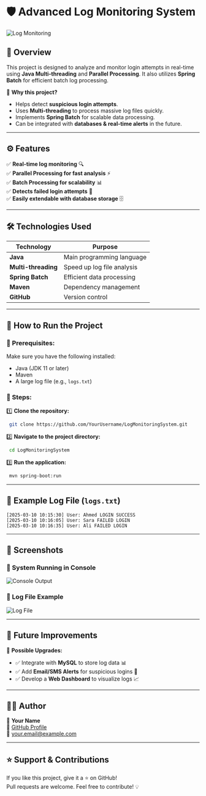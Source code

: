 # 🛡️ Advanced Log Monitoring System

![Log Monitoring](https://your-image-link.com/log-banner.png)

## 📌 Overview
This project is designed to analyze and monitor login attempts in real-time using **Java Multi-threading** and **Parallel Processing**. It also utilizes **Spring Batch** for efficient batch log processing.

🚀 **Why this project?**
- Helps detect **suspicious login attempts**.
- Uses **Multi-threading** to process massive log files quickly.
- Implements **Spring Batch** for scalable data processing.
- Can be integrated with **databases & real-time alerts** in the future.

---

## ⚙️ Features
✅ **Real-time log monitoring** 🔍  
✅ **Parallel Processing for fast analysis** ⚡  
✅ **Batch Processing for scalability** 📊  
✅ **Detects failed login attempts** 🚨  
✅ **Easily extendable with database storage** 🗄️  

---

## 🛠️ Technologies Used
| Technology      | Purpose |
|---------------|---------|
| **Java**       | Main programming language |
| **Multi-threading** | Speed up log file analysis |
| **Spring Batch** | Efficient data processing |
| **Maven**       | Dependency management |
| **GitHub**      | Version control |

---

## 🚀 How to Run the Project
### 🔹 Prerequisites:
Make sure you have the following installed:
- Java (JDK 11 or later)
- Maven
- A large log file (e.g., `logs.txt`)

### 🔹 Steps:
1️⃣ **Clone the repository:**
```sh
 git clone https://github.com/YourUsername/LogMonitoringSystem.git
```

2️⃣ **Navigate to the project directory:**
```sh
 cd LogMonitoringSystem
```

3️⃣ **Run the application:**
```sh
 mvn spring-boot:run
```

---

## 📜 Example Log File (`logs.txt`)
```
[2025-03-10 10:15:30] User: Ahmed LOGIN SUCCESS
[2025-03-10 10:16:05] User: Sara FAILED LOGIN
[2025-03-10 10:16:35] User: Ali FAILED LOGIN
```

---

## 📸 Screenshots
### 🔹 System Running in Console
![Console Output](https://your-image-link.com/console-output.png)

### 🔹 Log File Example
![Log File](https://your-image-link.com/log-file-example.png)

---

## 🎯 Future Improvements
🚀 **Possible Upgrades:**
- ✅ Integrate with **MySQL** to store log data 📊
- ✅ Add **Email/SMS Alerts** for suspicious logins 📩
- ✅ Develop a **Web Dashboard** to visualize logs 📈

---

## 👩‍💻 Author
👤 **Your Name**  
🔗 [GitHub Profile](https://github.com/YourUsername)  
📧 your.email@example.com  

---

## ⭐ Support & Contributions
If you like this project, give it a ⭐ on GitHub!  
Pull requests are welcome. Feel free to contribute! 💡

